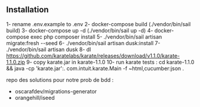 ## Installation

1- rename .env.example to .env
2- docker-compose build (./vendor/bin/sail build)
3- docker-compose up -d (./vendor/bin/sail up -d)
4- docker-compose exec php composer install
5- ./vendor/bin/sail artisan migrate:fresh --seed
6- ./vendor/bin/sail artisan dusk:install
7- ./vendor/bin/sail artisan dusk
8- dl https://github.com/karatelabs/karate/releases/download/v1.1.0/karate-1.1.0.zip
9- copy karate.jar in karate-1.1.0
10- run karate tests : cd karate-1.1.0 && java -cp 'karate.jar':. com.intuit.karate.Main -f ~html,cucumber:json .

repo des solutions pour notre prob de bdd :
- oscarafdev/migrations-generator
- orangehill/iseed
